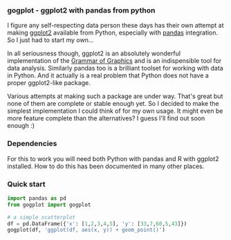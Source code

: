 
### gogplot - ggplot2 with pandas from python

I figure any self-respecting data person these days has their own attempt at making [ggplot2](http://ggplot2.org/) available from Python, especially with [pandas](http://pandas.pydata.org/) integration. So I just had to start my own...

In all seriousness though, ggplot2 is an absolutely wonderful implementation of the [Grammar of Graphics](http://www.amazon.com/The-Grammar-Graphics-Statistics-Computing/dp/0387245448) and is an indispensible tool for data analysis. Similarly pandas too is a brilliant toolset for working with data in Python. And it actually is a real problem that Python does not have a proper ggplot2-like package.

Various attempts at making such a package are under way. That's great but none of them are complete or stable enough yet. So I decided to make the simplest implementation I could think of for my own usage. It might even be more feature complete than the alternatives? I guess I'll find out soon enough :)

### Dependencies

For this to work you will need both Python with pandas and R with ggplot2 installed. How to do this has been documented in many other places.

### Quick start

```python
import pandas as pd
from gogplot import gogplot

# a simple scatterplot
df = pd.DataFrame({'x': [1,2,3,4,5], 'y': [33,7,60,5,43]})
gogplot(df, 'ggplot(df, aes(x, y)) + geom_point()')

```
